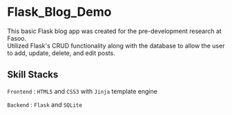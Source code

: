 # Flask_Blog_Demo

This basic Flask blog app was created for the pre-development research at Fasoo. <br />
Utilized Flask's CRUD functionality along with the database to allow the user to add, update, delete, and edit posts.

## Skill Stacks

`Frontend`  : `HTML5` and `CSS3` with `Jinja` template engine

`Backend`   : `Flask` and `SQLite`
